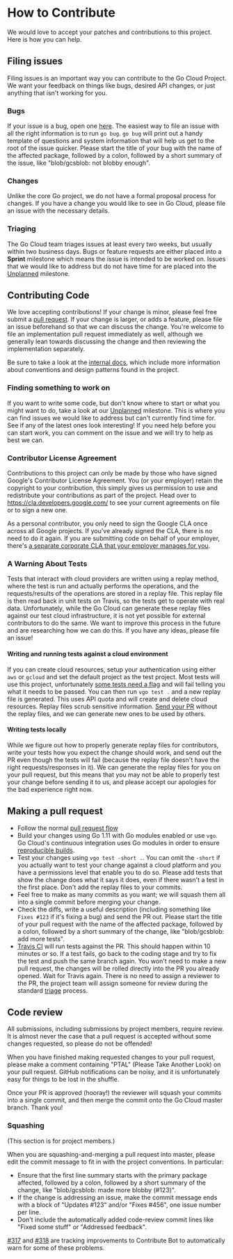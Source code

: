 # How to Contribute

We would love to accept your patches and contributions to this project. Here is how you can help.

## Filing issues
Filing issues is an important way you can contribute to the Go Cloud Project. We want your feedback on things like bugs, desired API changes, or just anything that isn't working for you.

### Bugs
If your issue is a bug, open one [here](https://github.com/google/go-cloud/issues/new). The easiest way to file an issue with all the right information is to run `go bug`. `go bug` will print out a handy template of questions and system information that will help us get to the root of the issue quicker. Please start the title of your bug with the name of the affected package, followed by a colon, followed by a short summary of the issue, like "blob/gcsblob: not blobby enough".

### Changes
Unlike the core Go project, we do not have a formal proposal process for changes. If you have a change you would like to see in Go Cloud, please file an issue with the necessary details.

### Triaging
The Go Cloud team triages issues at least every two weeks, but usually within two business days. Bugs or feature requests are either placed into a **Sprint** milestone which means the issue is intended to be worked on. Issues that we would like to address but do not have time for are placed into the [Unplanned][] milestone.

[Unplanned]: https://github.com/google/go-cloud/milestone/2

## Contributing Code
We love accepting contributions! If your change is minor, please feel free submit a [pull request](https://help.github.com/articles/about-pull-requests/). If your change is larger, or adds a feature, please file an issue beforehand so that we can discuss the change. You're welcome to file an implementation pull request immediately as well, although we generally lean towards discussing the change and then reviewing the implementation separately.

Be sure to take a look at the [internal docs][], which include more information about conventions and design patterns found in the project.

[internal docs]: internal/docs/README.md

### Finding something to work on
If you want to write some code, but don't know where to start or what you might want to do, take a look at our [Unplanned][] milestone. This is where you can find issues we would like to address but can't currently find time for. See if any of the latest ones look interesting! If you need help before you can start work, you can comment on the issue and we will try to help as best we can.

### Contributor License Agreement

Contributions to this project can only be made by those who have signed Google's Contributor License
Agreement. You (or your employer) retain the copyright to your contribution,
this simply gives us permission to use and redistribute your contributions as
part of the project. Head over to <https://cla.developers.google.com/> to see
your current agreements on file or to sign a new one.

As a personal contributor, you only need to sign the Google CLA once across all Google projects. If you've already signed the CLA, there is no need to do it again. If you are submitting code on behalf of your employer, there's [a separate corporate CLA that your employer manages for you](https://opensource.google.com/docs/cla/#external-contributors).

### A Warning About Tests
Tests that interact with cloud providers are written using a replay method, where the test is run and actually performs the operations, and the requests/results of the operations are stored in a replay file. This replay file is then read back in unit tests on Travis, so the tests get to operate with real data. Unfortunately, while the Go Cloud can generate these replay files against our test cloud infrastructure, it is not yet possible for external contributors to do the same. We want to improve this process in the future and are researching how we can do this. If you have any ideas, please file an issue!


#### Writing and running tests against a cloud environment
If you can create cloud resources, setup your authentication using either `aws` or `gcloud` and set the default project as the test project. Most tests will use this project, unfortunately [some tests need a flag](https://github.com/google/go-cloud/issues/128) and will fail telling you what it needs to be passed. You can then run `vgo test .` and a new replay file is generated. This uses API quota and will create and delete cloud resources. Replay files scrub sensitive information. [Send your PR](#making-a-pull-request) without the replay files, and we can generate new ones to be used by others.

#### Writing tests locally
While we figure out how to properly generate replay files for contributors, write your tests how you expect the change should work, and send out the PR even though the tests will fail (because the replay file doesn't have the right requests/responses in it). We can generate the replay files for you on your pull request, but this means that you may not be able to properly test your change before sending it to us, and please accept our apologies for the bad experience right now.

## Making a pull request
* Follow the normal [pull request flow](https://help.github.com/articles/creating-a-pull-request/)
* Build your changes using Go 1.11 with Go modules enabled or use `vgo`. Go Cloud's continuous integration uses Go modules in order to ensure [reproducible builds](https://research.swtch.com/vgo-repro).
* Test your changes using `vgo test -short .`. You can omit the `-short` if you actually want to test your change against a cloud platform and you have a permissions level that enable you to do so. Please add tests that show the change does what it says it does, even if there wasn't a test in the first place. Don't add the replay files to your commits.
* Feel free to make as many commits as you want; we will squash them all into a single commit before merging your change.
* Check the diffs, write a useful description (including something like `Fixes #123` if it's fixing a bug) and send the PR out. Please start the title of your pull request with the name of the affected package, followed by a colon, followed by a short summary of the change, like "blob/gcsblob: add more tests".
* [Travis CI](http://travis-ci.com) will run tests against the PR. This should happen within 10 minutes or so. If a test fails, go back to the coding stage and try to fix the test and push the same branch again. You won't need to make a new pull request, the changes will be rolled directly into the PR you already opened. Wait for Travis again. There is no need to assign a reviewer to the PR, the project team will assign someone for review during the standard [triage](#triaging) process.

## Code review
All submissions, including submissions by project members, require review. It is almost never the case that a pull request is accepted without some changes requested, so please do not be offended!

When you have finished making requested changes to your pull request, please make
a comment containing "PTAL" (Please Take Another Look) on your pull request.
GitHub notifications can be noisy, and it is unfortunately easy for things to be lost in the shuffle.

Once your PR is approved (hooray!) the reviewer will squash your commits into a single commit, and then merge the commit onto the Go Cloud master branch. Thank you!

### Squashing

(This section is for project members.)

When you are squashing-and-merging a pull request into master, please edit the
commit message to fit in with the project conventions. In particular:

-   Ensure that the first line summary starts with the primary package affected,
    followed by a colon, followed by a short summary of the change, like
    "blob/gcsblob: made more blobby (#123)".
-   If the change is addressing an issue, make the commit message ends with a
    block of "Updates #123" and/or "Fixes #456", one issue number per line.
-   Don't include the automatically added code-review commit lines like "Fixed
    some stuff" or "Addressed feedback".

[#317][] and [#318][] are tracking improvements to Contribute Bot to
automatically warn for some of these problems.

[#317]: https://github.com/google/go-cloud/issues/317
[#318]: https://github.com/google/go-cloud/issues/318
